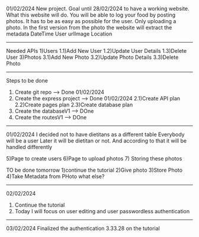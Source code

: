 01/02/2024
New project.
Goal until 28/02/2024 to have a working website.
What this website will do.
You will be able to log your food by posting photos. 
It has to be as easy as possible for the user.
Only uploading a photo.
In the first version from the photo the website will extract the metadata
DateTime
User 
urlImage
Location






----------------------------------------
Needed APIs 
1)Users
    1.1)Add New User
    1.2)Update User Details
    1.3)Delete User
3)Photos
    3.1)Add New Photo
    3.2)Update Photo Details
    3.3)Delete Photo




--------------------------------------


Steps to be done
1) Create git repo --> Done 01/02/2024
2) Create the express project --> Done 01/02/2024
    2.1)Create API plan
    2.2)Create pages plan
    2.3)Create database plan
3) Create the databaseV1 --> DOne
4) Create the routesV1 --> DOne

-------------------------------------------
01/02/2024
I decided not to have dietitans as a different table
Everybody will be a user
Later it will be dietitan or not.
And according to that it will be handled differently

5)Page to create users
6)Page to upload photos 
7) Storing these photos


TO be done tomorrow
1)continue the tutorial
2)Give photo 
3)Store Photo
4)Take Metadata from PHoto
what else?

--------------------------------------
02/02/2024
1) Continue the tutorial
3) Today I will focus on user editing and user passwordless authentication

--------------------------------------

03/02/2024
Finalized the authentication
3.33.28 on the tutorial

